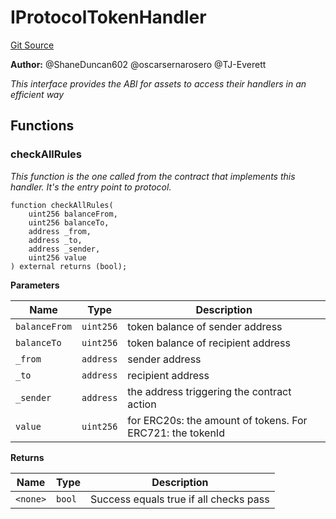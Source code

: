 # IProtocolTokenHandler
[Git Source](https://github.com/thrackle-io/tron/blob/a0e7b20980bb06404eb010a144cfad3764962831/src/client/token/IProtocolTokenHandler.sol)

**Author:**
@ShaneDuncan602 @oscarsernarosero @TJ-Everett

*This interface provides the ABI for assets to access their handlers in an efficient way*


## Functions
### checkAllRules

*This function is the one called from the contract that implements this handler. It's the entry point to protocol.*


```solidity
function checkAllRules(
    uint256 balanceFrom,
    uint256 balanceTo,
    address _from,
    address _to,
    address _sender,
    uint256 value
) external returns (bool);
```
**Parameters**

|Name|Type|Description|
|----|----|-----------|
|`balanceFrom`|`uint256`|token balance of sender address|
|`balanceTo`|`uint256`|token balance of recipient address|
|`_from`|`address`|sender address|
|`_to`|`address`|recipient address|
|`_sender`|`address`|the address triggering the contract action|
|`value`|`uint256`|for ERC20s: the amount of tokens. For ERC721: the tokenId|

**Returns**

|Name|Type|Description|
|----|----|-----------|
|`<none>`|`bool`|Success equals true if all checks pass|


